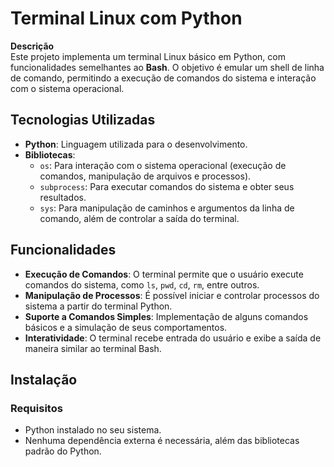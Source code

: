 # Terminal Linux com Python

**Descrição**  
Este projeto implementa um terminal Linux básico em Python, com funcionalidades semelhantes ao **Bash**. O objetivo é emular um shell de linha de comando, permitindo a execução de comandos do sistema e interação com o sistema operacional.

## Tecnologias Utilizadas

- **Python**: Linguagem utilizada para o desenvolvimento.
- **Bibliotecas**:
  - `os`: Para interação com o sistema operacional (execução de comandos, manipulação de arquivos e processos).
  - `subprocess`: Para executar comandos do sistema e obter seus resultados.
  - `sys`: Para manipulação de caminhos e argumentos da linha de comando, além de controlar a saída do terminal.

## Funcionalidades

- **Execução de Comandos**: O terminal permite que o usuário execute comandos do sistema, como `ls`, `pwd`, `cd`, `rm`, entre outros.
- **Manipulação de Processos**: É possível iniciar e controlar processos do sistema a partir do terminal Python.
- **Suporte a Comandos Simples**: Implementação de alguns comandos básicos e a simulação de seus comportamentos.
- **Interatividade**: O terminal recebe entrada do usuário e exibe a saída de maneira similar ao terminal Bash.

## Instalação

### Requisitos

- Python instalado no seu sistema.
- Nenhuma dependência externa é necessária, além das bibliotecas padrão do Python.

